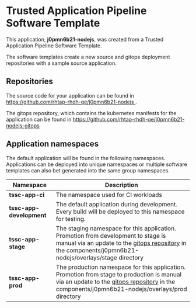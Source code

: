 # Trusted Application Pipeline Software Template

This application, **j0pmn6b21-nodejs**, was created from a Trusted Application Pipeline Software Template.

The software templates create a new source and gitops deployment repositories with a sample source application. 

## Repositories

The source code for your application can be found in [https://github.com/rhtap-rhdh-qe/j0pmn6b21-nodejs ](https://github.com/rhtap-rhdh-qe/j0pmn6b21-nodejs ).
 
The gitops repository, which contains the kubernetes manifests for the application can be found in 
[https://github.com/rhtap-rhdh-qe/j0pmn6b21-nodejs-gitops ](https://github.com/rhtap-rhdh-qe/j0pmn6b21-nodejs-gitops ) 

## Application namespaces 

The default application will be found in the following namespaces. Applications can be deployed into unique namespaces or multiple software templates can also bet generated into the same group namespaces.  

|  Namespace   |  Description   |  
| -------- | -------- |
| **tssc-app-ci** | The namespace used for CI workloads |
| **tssc-app-development** | The default application during development. Every build will be deployed to this namespace for testing. |
| **tssc-app-stage** | The staging namespace for this application. Promotion from development to stage is manual via an update to the [gitops repository](https://github.com/rhtap-rhdh-qe/j0pmn6b21-nodejs-gitops ) in the components/j0pmn6b21-nodejs/overlays/stage directory |
| **tssc-app-prod** | The production namespace for this application. Promotion from stage to production is manual via an update to the [gitops repository](https://github.com/rhtap-rhdh-qe/j0pmn6b21-nodejs-gitops ) in the components/j0pmn6b21-nodejs/overlays/prod directory |